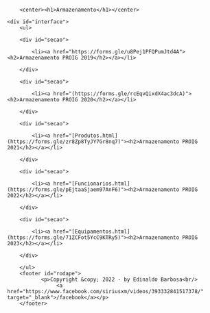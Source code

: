 <html lang="pt-br">

<head>
    <title>Armazenamento Proig</title>
    <link rel="stylesheet" href="style.css"/>
    <meta charset="UTF-8">
    <meta name="viewport" content="width=device-width, initial-scale=1.0">
       
</head>

<body>
    
        <center><h1>Armazenamento</h1></center>

    <div id="interface">    
        <ul>
        
        <div id="secao">

            <li><a href="https://forms.gle/u8Pej1PFQPumJtd4A"><h2>Armazenamento PROIG 2019</h2></a></li>
                                               
        </div>

        <div id="secao">
        
            <li><a href="(https://forms.gle/rcEqvQixdX4ac3dcA)"><h2>Armazenamento PROIG 2020</h2></a></li>
        
        </div>
    
        <div id="secao">
            
            <li><a href="[Produtos.html](https://forms.gle/zr8Zp8TyJY7Gr8nq7)"><h2>Armazenamento PROIG 2021</h2></a></li>
        
        </div>

        <div id="secao">
            
            <li><a href="[Funcionarios.html](https://forms.gle/pEjtaaSjaem97AnF6)"><h2>Armazenamento PROIG 2022</h2></a></li>
        
        </div>

        <div id="secao">
            
            <li><a href="[Equipamentos.html](https://forms.gle/71ZCFot5YcC9KTRy5)"><h2>Armazenamento PROIG 2023</h2></a></li>
        
        </div>

        </ul>
        <footer id="rodape">
               <p>Copyright &copy; 2022 - by Edinaldo Barbosa<br/>
                    <a href="https://www.facebook.com/siriusxm/videos/393332841517378/" target="_blank">/facebook</a></p>
        </footer>    
</div>
</body>
</html>

